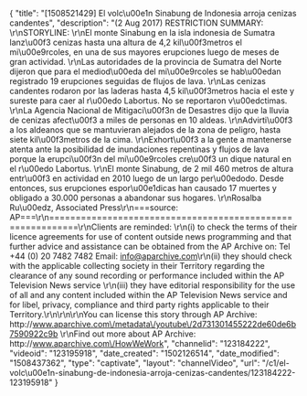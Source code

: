 {
    "title": "[1508521429] El volc\u00e1n Sinabung de Indonesia arroja cenizas candentes",
    "description": "(2 Aug 2017) RESTRICTION SUMMARY: \r\nSTORYLINE: \r\nEl monte Sinabung en la isla indonesia de Sumatra lanz\u00f3 cenizas hasta una altura de 4,2 kil\u00f3metros el mi\u00e9rcoles, en una de sus mayores erupciones luego de meses de gran actividad. \r\nLas autoridades de la provincia de Sumatra del Norte dijeron que para el mediod\u00eda del mi\u00e9rcoles se hab\u00edan registrado 19 erupciones seguidas de flujos de lava. \r\nLas cenizas candentes rodaron por las laderas hasta 4,5 kil\u00f3metros hacia el este y sureste para caer al r\u00edo Labortus.  No se reportaron v\u00edctimas. \r\nLa Agencia Nacional de Mitigaci\u00f3n de Desastres dijo que la lluvia de cenizas afect\u00f3 a miles de personas en 10 aldeas. \r\nAdvirti\u00f3 a los aldeanos que se mantuvieran alejados de la zona de peligro, hasta siete kil\u00f3metros de la cima. \r\nExhort\u00f3 a la gente a mantenerse atenta ante la posibilidad de inundaciones repentinas y flujos de lava porque la erupci\u00f3n del mi\u00e9rcoles cre\u00f3 un dique natural en el r\u00edo Labortus. \r\nEl monte Sinabung, de 2 mil 460 metros de altura entr\u00f3 en actividad en 2010 luego de un largo per\u00edodo. Desde entonces, sus erupciones espor\u00e1dicas han causado 17 muertes y obligado a 30.000 personas a abandonar sus hogares. \r\nRosalba Ru\u00edz, Associated Press\r\n===source: AP===\r\n===========================================================\r\nClients are reminded: \r\n(i) to check the terms of their licence agreements for use of content outside news programming and that further advice and assistance can be obtained from the AP Archive on: Tel +44 (0) 20 7482 7482 Email: info@aparchive.com\r\n(ii) they should check with the applicable collecting society in their Territory regarding the clearance of any sound recording or performance included within the AP Television News service \r\n(iii) they have editorial responsibility for the use of all and any content included within the AP Television News service and for libel, privacy, compliance and third party rights applicable to their Territory.\r\n\r\n\r\nYou can license this story through AP Archive: http:\/\/www.aparchive.com\/metadata\/youtube\/2d731301455222de60de6b7590922c9b \r\nFind out more about AP Archive: http:\/\/www.aparchive.com\/HowWeWork",
    "channelid": "123184222",
    "videoid": "123195918",
    "date_created": "1502126514",
    "date_modified": "1508437362",
    "type": "captivate",
    "layout": "channelVideo",
    "url": "\/c1\/el-volc\u00e1n-sinabung-de-indonesia-arroja-cenizas-candentes\/123184222-123195918"
}